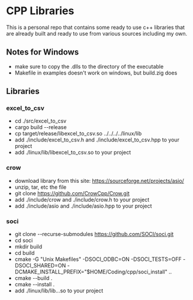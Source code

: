 # CPP Libraries

This is a personal repo that contains some ready to use c++ libraries that
are already built and ready to use from various sources including my own.

## Notes for Windows
- make sure to copy the .dlls to the directory of the executable
- Makefile in examples doesn't work on windows, but build.zig does

## Libraries

### excel_to_csv
- cd ./src/excel_to_csv
- cargo build --release
- cp target/release/libexcel_to_csv.so ../../../../linux/lib
- add ./include/excel_to_csv.h and ./include/excel_to_csv.hpp to your project
- add ./linux/lib/libexcel_to_csv.so to your project

### crow
- download library from this site: https://sourceforge.net/projects/asio/
- unzip, tar, etc the file
- git clone https://github.com/CrowCpp/Crow.git
- add ./include/crow and ./include/crow.h to your project
- add ./include/asio and ./include/asio.hpp to your project

### soci
- git clone --recurse-submodules https://github.com/SOCI/soci.git
- cd soci
- mkdir build
- cd build
- cmake -G "Unix Makefiles" -DSOCI_ODBC=ON -DSOCI_TESTS=OFF -DSOCI_SHARED=ON -DCMAKE_INSTALL_PREFIX="$HOME/Coding/cpp/soci_install" ..
- cmake --build .
- cmake --install .
- add ./linux/lib/lib...so to your project
